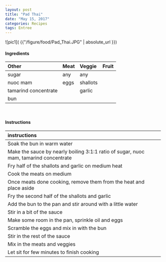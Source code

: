 ```yaml
---
layout: post
title: "Pad Thai"
date: "May 15, 2017"
categories: Recipes
tags: Entree
---
```




![pic1]( {{"/figure/food/Pad_Thai.JPG" | absolute_url }})




#### Ingredients

<table class = "presenttab">
 <thead>
  <tr>
   <th style="text-align:left;"> Other </th>
   <th style="text-align:left;"> Meat </th>
   <th style="text-align:left;"> Veggie </th>
   <th style="text-align:left;"> Fruit </th>
  </tr>
 </thead>
<tbody>
  <tr>
   <td style="text-align:left;"> sugar </td>
   <td style="text-align:left;"> any </td>
   <td style="text-align:left;"> any </td>
   <td style="text-align:left;">  </td>
  </tr>
  <tr>
   <td style="text-align:left;"> nuoc mam </td>
   <td style="text-align:left;"> eggs </td>
   <td style="text-align:left;"> shallots </td>
   <td style="text-align:left;">  </td>
  </tr>
  <tr>
   <td style="text-align:left;"> tamarind concentrate </td>
   <td style="text-align:left;">  </td>
   <td style="text-align:left;"> garlic </td>
   <td style="text-align:left;">  </td>
  </tr>
  <tr>
   <td style="text-align:left;"> bun </td>
   <td style="text-align:left;">  </td>
   <td style="text-align:left;">  </td>
   <td style="text-align:left;">  </td>
  </tr>
</tbody>
</table>

<br>

#### Instructions

<table class = "presenttabnoh">
 <thead>
  <tr>
   <th style="text-align:left;"> instructions </th>
  </tr>
 </thead>
<tbody>
  <tr>
   <td style="text-align:left;"> Soak the bun in warm water </td>
  </tr>
  <tr>
   <td style="text-align:left;"> Make the sauce by nearly boiling 3:1:1 ratio of sugar, nuoc mam, tamarind concentrate </td>
  </tr>
  <tr>
   <td style="text-align:left;"> Fry half of the shallots and garlic on medium heat </td>
  </tr>
  <tr>
   <td style="text-align:left;"> Cook the meats on medium </td>
  </tr>
  <tr>
   <td style="text-align:left;"> Once meats done cooking, remove them from the heat and place aside </td>
  </tr>
  <tr>
   <td style="text-align:left;"> Fry the second half of the shallots and garlic </td>
  </tr>
  <tr>
   <td style="text-align:left;"> Add the bun to the pan and stir around with a little water </td>
  </tr>
  <tr>
   <td style="text-align:left;"> Stir in a bit of the sauce </td>
  </tr>
  <tr>
   <td style="text-align:left;"> Make some room in the pan, sprinkle oil and eggs </td>
  </tr>
  <tr>
   <td style="text-align:left;"> Scramble the eggs and mix in with the bun </td>
  </tr>
  <tr>
   <td style="text-align:left;"> Stir in the rest of the sauce </td>
  </tr>
  <tr>
   <td style="text-align:left;"> Mix in the meats and veggies </td>
  </tr>
  <tr>
   <td style="text-align:left;"> Let sit for few minutes to finish cooking </td>
  </tr>
</tbody>
</table>

